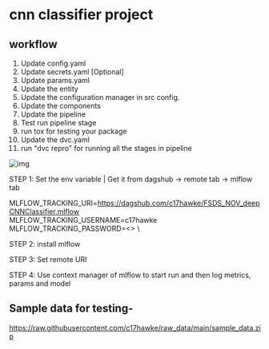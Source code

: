 # cnn classifier project

## workflow

1. Update config.yaml
2. Update secrets.yaml [Optional]
3. Update params.yaml
4. Update the entity
5. Update the configuration manager in src config.
6. Update the components
7. Update the pipeline
8. Test run pipeline stage
9. run tox for testing your package
10. Update the dvc.yaml
11. run "dvc repro" for running all the stages in pipeline

![img](https://raw.githubusercontent.com/c17hawke/FSDS_NOV_deepCNNClassifier/main/docs/images/Data%20Ingestion%402x%20(1).png)


STEP 1: Set the env variable | Get it from dagshub -> remote tab -> mlflow tab

MLFLOW_TRACKING_URI=https://dagshub.com/c17hawke/FSDS_NOV_deepCNNClassifier.mlflow \
MLFLOW_TRACKING_USERNAME=c17hawke \
MLFLOW_TRACKING_PASSWORD=<> \

STEP 2: install mlflow

STEP 3: Set remote URI

STEP 4: Use context manager of mlflow to start run and then log metrics, params and model


## Sample data for testing-
https://raw.githubusercontent.com/c17hawke/raw_data/main/sample_data.zip